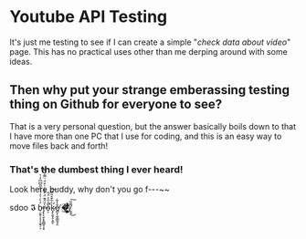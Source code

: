 # Youtube API Testing
It's just me testing to see if I can create a simple "_check data about video_" page.
This has no practical uses other than me derping around with some ideas.

## Then why put your strange emberassing testing thing on Github for everyone to see?
That is a very personal question, but the answer basically boils down to that I have more than one PC that I use for coding, and this is an easy way to move files back and forth!

### That's the dumbest thing I ever heard!
Look here buddy, why don't you go f---~~

sdoo 𝕴 b̵̹̮̱̜͎͔̞̮̯̗͕̓̀̇͑̓́̉̂̋̎͆͆̓̇̀r̵̡̢̨̮̣̟͍̻̬͔͙͐̄̈́͊̈́̊͋̇͑̌̈́̈̿̾̿o̵͕͋͑̄̓̈́̋̚k̷̛̥̙̯̥̞͕̼̙͛͋̄̊̎̅̈͠ĕ̸̪̞̩̼̠͇̼̟̯̾͋ �̴̨̼̥̜̙̰̮͈́̓̋͊⃣̷̨̠͎̜̱̙͖͙͕̺̬͚̋͋͑͋̅̈́̉̓̓̀ͅ ̸̬̬̍̆̆͜͠
